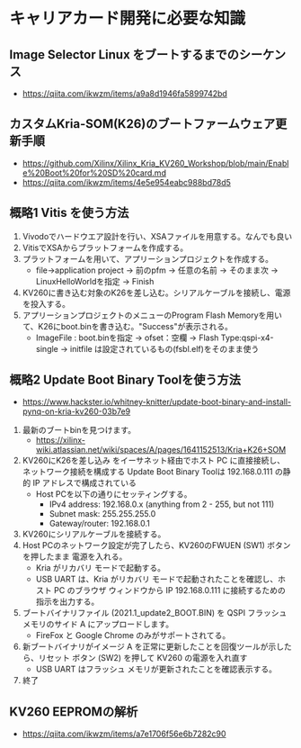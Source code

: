 # キャリアカード開発に必要な知識

## Image Selector Linux をブートするまでのシーケンス 
* https://qiita.com/ikwzm/items/a9a8d1946fa5899742bd

## カスタムKria-SOM(K26)のブートファームウェア更新手順
* https://github.com/Xilinx/Xilinx_Kria_KV260_Workshop/blob/main/Enable%20Boot%20for%20SD%20card.md
* https://qiita.com/ikwzm/items/4e5e954eabc988bd78d5

## 概略1 Vitis を使う方法
1. Vivodoでハードウエア設計を行い、XSAファイルを用意する。なんでも良い
2. VitisでXSAからプラットフォームを作成する。
3. プラットフォームを用いて、アプリーションプロジェクトを作成する。
    * file->application project -> 前のpfm -> 任意の名前 -> そのまま次 -> LinuxHelloWorldを指定 -> Finish    
5. KV260に書き込む対象のK26を差し込む。シリアルケーブルを接続し、電源を投入する。
6. アプリーションプロジェクトのメニューのProgram Flash Memoryを用いて、K26にboot.binを書き込む。"Success"が表示される。
    * ImageFile : boot.binを指定 -> ofset：空欄 -> Flash Type:qspi-x4-single -> initfile は設定されているもの(fsbl.elf)をそのまま使う
## 概略2 Update Boot Binary Toolを使う方法
* https://www.hackster.io/whitney-knitter/update-boot-binary-and-install-pynq-on-kria-kv260-03b7e9
1. 最新のブートbinを見つけます。
   * https://xilinx-wiki.atlassian.net/wiki/spaces/A/pages/1641152513/Kria+K26+SOM
2. KV260にK26を差し込み をイーサネット経由でホスト PC に直接接続し、ネットワーク接続を構成する
 Update Boot Binary Toolは 192.168.0.111 の静的 IP アドレスで構成されている
   * Host PCを以下の通りにセッティングする。
      * IPv4 address: 192.168.0.x (anything from 2 - 255, but not 111)
      * Subnet mask: 255.255.255.0
      * Gateway/router: 192.168.0.1
3. KV260にシリアルケーブルを接続する。    
4. Host PCのネットワーク設定が完了したら、KV260のFWUEN (SW1) ボタンを押したまま 電源を入れる。
    * Kria がリカバリ モードで起動する。
    * USB UART は、Kria がリカバリ モードで起動されたことを確認し、ホスト PC のブラウザ ウィンドウから IP 192.168.0.111 に接続するための指示を出力する。
5. ブートバイナリファイル (2021.1_update2_BOOT.BIN) を QSPI フラッシュ メモリのサイド A にアップロードします。
    * FireFox と Google Chrome のみがサポートされてる。
6. 新ブートバイナリがイメージ A を正常に更新したことを回復ツールが示したら、リセット ボタン (SW2) を押して KV260 の電源を入れ直す  
    * USB UART はフラッシュ メモリが更新されたことを確認表示する。
7. 終了  
  
## KV260 EEPROMの解析
* https://qiita.com/ikwzm/items/a7e1706f56e6b7282c90



